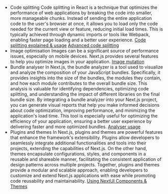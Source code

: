 * Code splitting
	Code splitting in React is a technique that optimizes the performance of web applications by breaking the code into smaller, more manageable chunks. Instead of sending the entire application code to the user's browser at once, it allows you to load only the code needed for the current view or feature, reducing initial load times. This is typically achieved through dynamic imports or tools like Webpack, enabling faster page loading and a better user experience.
	[Code splitting explained & usage](https://www.youtube.com/watch?v=JU6sl_yyZqs)
	[Advanced code splitting](https://edvins.io/react-code-splitting-techniques)
* Image optimisation
	Images can be a significant source of performance issues, especially on mobile devices. Next.js provides several features to help you optimize images in your application.
	[Image mutation](https://www.youtube.com/watch?v=gpJKj45AikY)
* Bundle analyser
	In Next.js, the bundle analyzer is a tool used to visualize and analyze the composition of your JavaScript bundles. Specifically, it provides insights into the size of the bundles, the modules they contain, and how each module contributes to the overall bundle size. This analysis is valuable for identifying dependencies, optimizing code splitting, and understanding the impact of different libraries on the final bundle size. By integrating a bundle analyzer into your Next.js project, you can generate visual reports that help you make informed decisions about code optimization, improving performance, and minimizing the application's load time. This tool is especially useful for optimizing the efficiency of your application, ensuring a better user experience by delivering faster and more optimized bundles.
	[Analyser usage](https://github.com/vercel/next.js/tree/canary/packages/next-bundle-analyzer)
* Plugins and themes
	In Next.js, plugins and themes are powerful features that enhance the framework's extensibility. Plugins allow developers to seamlessly integrate additional functionalities and tools into their projects, extending the capabilities of Next.js. On the other hand, themes encapsulate configurations, styles, and components in a reusable and shareable manner, facilitating the consistent application of design patterns across multiple projects. Together, plugins and themes provide a modular and scalable approach, enabling developers to customize and extend Next.js applications with ease while promoting code reusability and maintainability.
	[Using NextUI Components & Themes](https://www.youtube.com/watch?v=SulQQvUqvAc)